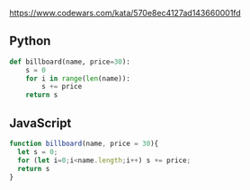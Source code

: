 https://www.codewars.com/kata/570e8ec4127ad143660001fd

## Python
```python
def billboard(name, price=30):
    s = 0
    for i in range(len(name)):
        s += price
    return s
```

## JavaScript
```js
function billboard(name, price = 30){
  let s = 0;
  for (let i=0;i<name.length;i++) s += price;
  return s
} 
```